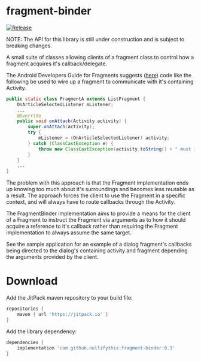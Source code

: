 # fragment-binder
[![Release](https://jitpack.io/v/nullifythis/fragment-binder.svg)](https://jitpack.io/#nullifythis/fragment-binder)

NOTE: The API for this library is still under construction and is subject to breaking changes.

A small suite of classes allowing clients of a fragment class to control how a fragment acquires it's callback/delegate.

The Android Developers Guide for Fragments suggests ([here](https://developer.android.com/guide/components/fragments.html#CommunicatingWithActivity)) code like the following be used to wire up a fragment to communicate with it's containing Activity.

```java
public static class FragmentA extends ListFragment {
    OnArticleSelectedListener mListener;
    ...
    @Override
    public void onAttach(Activity activity) {
        super.onAttach(activity);
        try {
            mListener = (OnArticleSelectedListener) activity;
        } catch (ClassCastException e) {
            throw new ClassCastException(activity.toString() + " must implement OnArticleSelectedListener");
        }
    }
    ...
}
```

The problem with this approach is that the Fragment implementation ends up knowing too much about it's surroundings and becomes less reusable as a result.  The approach forces the client to use the Fragment in a specific context, and will always have to route callbacks through the Activity.

The FragmentBinder implementation aims to provide a means for the client of a Fragment to instruct the Fragment via arguments as to how it should acquire a reference to it's callback rather than requiring the Fragment implementation to always assume the same target.

See the sample application for an example of a dialog fragment's callbacks being directed to the dialog's containing activity and fragment depending the arguments provided by the client.

# Download
Add the JitPack maven repository to your build file:
```groovy
repositories {
    maven { url 'https://jitpack.io' }
}
```

Add the library dependency:
```groovy
dependencies {
    implementation 'com.github.nullifythis:fragment-binder:0.3'
}
```
